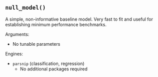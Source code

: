 ## `null_model()`

A simple, non-informative baseline model. Very fast to fit and useful for establishing minimum performance benchmarks.

Arguments:
* No tunable parameters

Engines:
* `parsnip` (classification, regression)
  - No additional packages required
